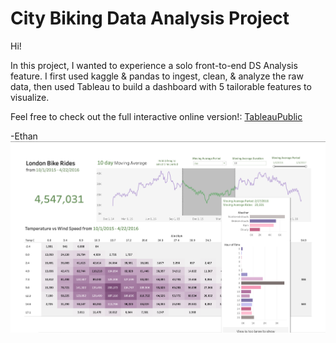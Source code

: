 # City Biking Data Analysis Project

Hi!

In this project, I wanted to experience a solo front-to-end DS Analysis feature. I first used kaggle & pandas to ingest, clean, & analyze the raw data, then used Tableau to build a dashboard
with 5 tailorable features to visualize.

Feel free to check out the full interactive online version!: [TableauPublic](https://public.tableau.com/shared/9HRJH54NN?:display_count=n&:origin=viz_share_link)

-Ethan
![London Biking](Dashboard_example.png)
